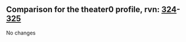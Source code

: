 ## Comparison for the theater0 profile, rvn: [324](https://github.com/PRO100KatYT/FortniteProfileRevisions/tree/main/profiles/theater0/324%20theater0.json)-[325](https://github.com/PRO100KatYT/FortniteProfileRevisions/tree/main/profiles/theater0/325%20theater0.json)

No changes
